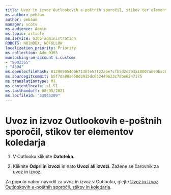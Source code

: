 ```yaml
---
title: Uvoz in izvoz Outlookovih e-poštnih sporočil, stikov ter elementov koledarja
ms.author: pebaum
author: pebaum
manager: scotv
ms.audience: Admin
ms.topic: article
ms.service: o365-administration
ROBOTS: NOINDEX, NOFOLLOW
localization_priority: Priority
ms.collection: Adm_O365
munlocking-an-account s.custom:
- "9002365"
- "4594"
ms.openlocfilehash: 8129090540bb71367e57f22abe7cfb5d2c393a18807a699ba26440928a87fbe7
ms.sourcegitcommit: b5f7da89a650d2915dc652449623c78be6247175
ms.translationtype: MT
ms.contentlocale: sl-SI
ms.lasthandoff: 08/05/2021
ms.locfileid: "53945209"
---
```

# <a name="import-and-export-outlook-email-contacts-and-calendar-items"></a>Uvoz in izvoz Outlookovih e-poštnih sporočil, stikov ter elementov koledarja

1. V Outlooku kliknite **Datoteka**.

2. Kliknite **Odpri in izvozi** in nato **Uvozi ali izvozi**. Zažene se čarovnik za uvoz in izvoz.

Za popoln nabor navodil za uvoz in izvoz v Outlooku, glejte [Uvoz in izvoz Outlookovih e-poštnih sporočil, stikov in koledarja](https://support.office.com/article/import-and-export-outlook-email-contacts-and-calendar-92577192-3881-4502-b79d-c3bbada6c8ef).
